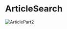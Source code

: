# ArticleSearch

![ArticlePart2](https://github.com/EbramMekhail/ArticleSearchPart2/assets/84204243/c8f0b5a7-a884-4b4f-9968-e8ac987e4cfa)


